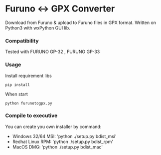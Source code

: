# Furuno <-> GPX Converter
Download from Furuno &amp; upload to Furuno files in GPX format.
Written on Python3 with wxPython GUI lib.

### Compatibility
Tested with FURUNO GP-32 , FURUNO GP-33

### Usage

Install requirement libs

```
pip install
```
When start
```
python furunotogpx.py
```


### Compile to executive

You can create you own installer by command:
* Windows 32/64 MSI: 'python ./setup.py bdist_msi'
* Redhat Linux RPM:  'python ./setup.py bdist_rpm'
* MacOS DMG:         'python ./setup.py bdist_mac'
